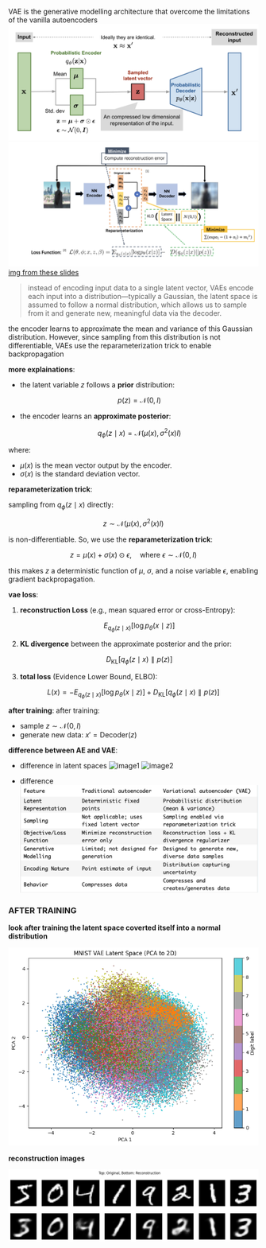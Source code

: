 VAE is the generative modelling architecture that overcome the limitations of the vanilla autoencoders
![img](img/vae-gaussian.png)
![img](img/arch.png)
[img from these slides](https://deeplearning.cs.cmu.edu/F21/document/recitation/Recitation11/AE_and_VAE.pdf)
> instead of encoding input data to a single latent vector, VAEs encode each input into a distribution—typically a Gaussian, the latent space is assumed to follow a normal distribution, which allows us to sample from it and generate new, meaningful data via the decoder.

the encoder learns to approximate the mean and variance of this Gaussian distribution. However, since sampling from this distribution is not differentiable, VAEs use the reparameterization trick to enable backpropagation

**more explainations**:
- the latent variable $z$ follows a **prior** distribution:

  $$p(z) = \mathcal{N}(0, I)$$

- the encoder learns an **approximate posterior**:

  $$q_\phi(z \mid x) = \mathcal{N}(\mu(x), \sigma^2(x) I)$$

where:
- $\mu(x)$ is the mean vector output by the encoder.
- $\sigma(x)$ is the standard deviation vector.

**reparameterization trick**:

sampling from $q_\phi(z \mid x)$ directly:

  $$z \sim \mathcal{N}(\mu(x), \sigma^2(x) I)$$

is non-differentiable. So, we use the **reparameterization trick**:

  $$z = \mu(x) + \sigma(x) \odot \epsilon, \quad \text{where } \epsilon \sim \mathcal{N}(0, I)$$

this makes $z$ a deterministic function of $\mu$, $\sigma$, and a noise variable $\epsilon$, enabling gradient backpropagation.

**vae loss**: 
1. **reconstruction Loss** (e.g., mean squared error or cross-Entropy):

   $$E_{q_\phi(z \mid x)} [ \log p_\theta(x \mid z) ]$$

2. **KL divergence** between the approximate posterior and the prior:

   $$D_{\text{KL}} \left[ q_\phi(z \mid x) \parallel p(z) \right]$$

3. **total loss** (Evidence Lower Bound, ELBO):

  $$L(x) = -E_{q_\phi(z \mid x)} [ \log p_\theta(x \mid z) ] + D_{\text{KL}} \left[ q_\phi(z \mid x) \parallel p(z) \right]$$

**after training**:
after training:
- sample $z \sim \mathcal{N}(0, I)$
- generate new data: $x' = \text{Decoder}(z)$

**difference between AE and VAE**: 
- difference in latent spaces
![image1](img/latentspace1)
![image2](img/latentspace2)

- difference
![img](img/difference.png)


### AFTER TRAINING 

**look after training the latent space coverted itself into a normal distribution** 

![no](img/after_training.png)

**reconstruction images**

![recon](img/reconstruction.png)

